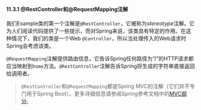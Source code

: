 #### 11.3.1 @RestController和@RequestMapping注解

我们Example类的第一个注解是`@RestController`，它被称为*stereotype*注解。它为人们阅读代码提供了一些提示，而对Spring来说，该类具有特定的作用。在这种情况下，我们的类是一个Web `@Controller`，所以当处理传入的Web请求时Spring会考虑该类。

`@RequestMapping`注解提供路由信息，它告诉Spring任何路径为“/”的HTTP请求都应当映射到`home`方法。`@RestController`注解告诉Spring将生成的字符串直接返回给调用者。

>`@RestController`和`@RequestMapping`都是Spring MVC的注解（它们并不专门用于Spring Boot）。更多详细信息请参阅Spring参考文档中的[MVC部分](http://docs.spring.io/spring/docs/4.3.11.RELEASE/spring-framework-reference/htmlsingle#mvc)。
